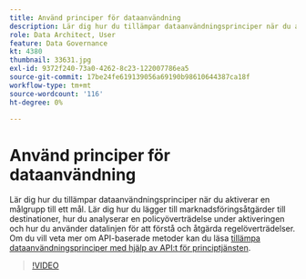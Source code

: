 ```yaml
---
title: Använd principer för dataanvändning
description: Lär dig hur du tillämpar dataanvändningsprinciper när du aktiverar en målgrupp till ett mål. Lär dig hur du lägger till marknadsföringsåtgärder till destinationer, hur du analyserar en policyöverträdelse under aktiveringen och hur du använder datalinjen för att förstå och åtgärda regelöverträdelser.
role: Data Architect, User
feature: Data Governance
kt: 4380
thumbnail: 33631.jpg
exl-id: 9372f240-73a0-4262-8c23-122007786ea5
source-git-commit: 17be24fe619139056a69190b98610644387ca18f
workflow-type: tm+mt
source-wordcount: '116'
ht-degree: 0%

---
```


# Använd principer för dataanvändning

Lär dig hur du tillämpar dataanvändningsprinciper när du aktiverar en målgrupp till ett mål. Lär dig hur du lägger till marknadsföringsåtgärder till destinationer, hur du analyserar en policyöverträdelse under aktiveringen och hur du använder datalinjen för att förstå och åtgärda regelöverträdelser. Om du vill veta mer om API-baserade metoder kan du läsa [tillämpa dataanvändningsprinciper med hjälp av API:t för principtjänsten](https://experienceleague.adobe.com/docs/experience-platform/data-governance/enforcement/api-enforcement.html).

>[!VIDEO](https://video.tv.adobe.com/v/33631?quality=12&learn=on)